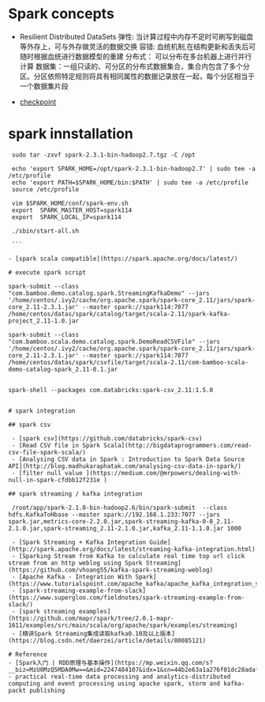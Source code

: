 # Spark concepts

  - Resilient Distributed DataSets
    弹性: 当计算过程中内存不足时可刷写到磁盘等外存上，可与外存做灵活的数据交换
    容错: 血统机制,在结构更新和丢失后可随时根据血统进行数据模型的重建
    分布式： 可以分布在多台机器上进行并行计算
    数据集：一组只读的、可分区的分布式数据集合，集合内包含了多个分区。分区依照特定规则将具有相同属性的数据记录放在一起，每个分区相当于一个数据集片段
    
  - [checkpoint](http://spark.apache.org/docs/latest/streaming-programming-guide.html#checkpointing)
   
# spark innstallation

   ```
    sudo tar -zxvf spark-2.3.1-bin-hadoop2.7.tgz -C /opt
    
    echo 'export SPARK_HOME=/opt/spark-2.3.1-bin-hadoop2.7' | sudo tee -a /etc/profile
    echo 'export PATH=$SPARK_HOME/bin:$PATH' | sudo tee -a /etc/profile
    source /etc/profile
    
    vim $SPARK_HOME/conf/spark-env.sh 
    export  SPARK_MASTER_HOST=spark114
    export  SPARK_LOCAL_IP=spark114
    
    ./sbin/start-all.sh

    ```

  - [spark scala compatible](https://spark.apache.org/docs/latest/)   
  
# execute spark script

  ```
    spark-submit --class "com.bamboo.demo.catalog.spark.StreamingKafkaDemo" --jars '/home/centos/.ivy2/cache/org.apache.spark/spark-core_2.11/jars/spark-core_2.11-2.3.1.jar' --master spark://spark114:7077 /home/centos/datas/spark/catalog/target/scala-2.11/spark-kafka-project_2.11-1.0.jar
    
    spark-submit --class "com.bamboo.scala.demo.catalog.spark.DemoReadCSVFile" --jars '/home/centos/.ivy2/cache/org.apache.spark/spark-core_2.11/jars/spark-core_2.11-2.3.1.jar' --master spark://spark114:7077 /home/centos/datas/spark/csvfile/target/scala-2.11/com-bamboo-scala-demo-catalog-spark_2.11-0.1.jar

    
    spark-shell --packages com.databricks:spark-csv_2.11:1.5.0
  ```
  
# spark integration

## spark csv

   - [spark csv](https://github.com/databricks/spark-csv)
   - [Read CSV file in Spark Scala](http://bigdataprogrammers.com/read-csv-file-spark-scala/)
   - [Analysing CSV data in Spark : Introduction to Spark Data Source API](http://blog.madhukaraphatak.com/analysing-csv-data-in-spark/)
   - [filter null value ](https://medium.com/@mrpowers/dealing-with-null-in-spark-cfdbb12f231e )

## spark streaming / kafka integration 

   /root/app/spark-2.1.0-bin-hadoop2.6/bin/spark-submit  --class hdfs.KafkaToHbase --master spark://192.168.1.233:7077 --jars spark.jar,metrics-core-2.2.0.jar,spark-streaming-kafka-0-8_2.11-2.1.0.jar,spark-streaming_2.11-2.1.0.jar,kafka_2.11-1.1.0.jar 1000

   - [Spark Streaming + Kafka Integration Guide](http://spark.apache.org/docs/latest/streaming-kafka-integration.html)
   - [Sparking Stream from Kafka to calculate real time top url click stream from an http weblog using Spark Streaming](https://github.com/vhoang55/kafka-spark-streaming-weblog)
   - [Apache Kafka - Integration With Spark](https://www.tutorialspoint.com/apache_kafka/apache_kafka_integration_spark.htm)
   - [spark-streaming-example-from-slack](https://www.supergloo.com/fieldnotes/spark-streaming-example-from-slack/)
   - [spark streaming examples](https://github.com/mapr/spark/tree/2.0.1-mapr-1611/examples/src/main/scala/org/apache/spark/examples/streaming)
   - [精讲Spark Streaming集成读取kafka0.10及以上版本](https://blog.csdn.net/daerzei/article/details/80085121)

# Reference
  - [Spark入门 | RDD原理与基本操作](https://mp.weixin.qq.com/s?__biz=MzU0MzQ5MDA0Mw==&mid=2247484107&idx=1&sn=44b2e63a1a276f01dc28adaf8933332a&chksm=fb0be85fcc7c61493ae431a090049ff7af1a61eb6eeefd9076c4ad216122e7320c1df1aa89df&scene=21#wechat_redirect)
  - practical real-time data processing and analytics-distributed computing and event processing using apacke spark, storm and kafka-packt publishing
  
